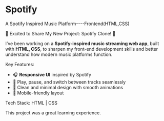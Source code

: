 # Spotify
A Spotify Inspired Music Platform----Frontend(HTML,CSS)


🚀 Excited to Share My New Project: Spotify Clone! 🎵

I’ve been working on a **Spotify-inspired music streaming web app**, built with **HTML, CSS**, to sharpen my front-end development skills and better understand how modern music platforms function.

Key Features:

* 🎧 **Responsive UI** inspired by Spotify
* 📂 Play, pause, and switch between tracks seamlessly
* 🎨 Clean and minimal design with smooth animations
* 📱 Mobile-friendly layout

Tech Stack:
HTML | CSS 

This project was a great learning experience.


